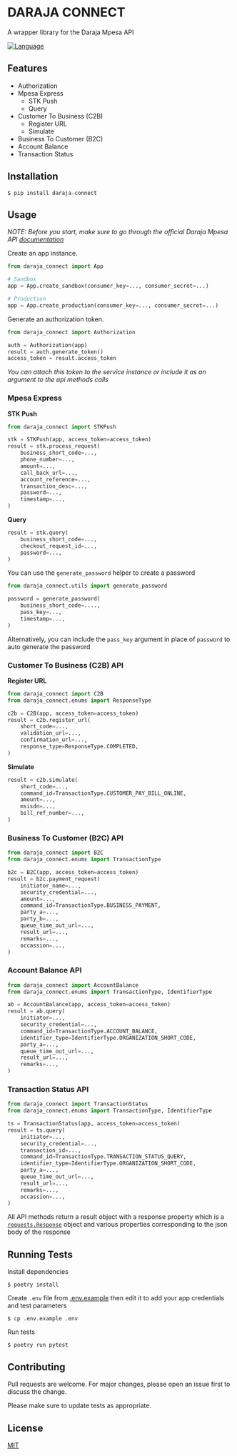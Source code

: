# DARAJA CONNECT

A wrapper library for the Daraja Mpesa API

[![Language](https://img.shields.io/badge/language-python-green.svg)](https://python.org)

## Features

- Authorization
- Mpesa Express
  - STK Push
  - Query
- Customer To Business (C2B)
    - Register URL
    - Simulate
- Business To Customer (B2C)
- Account Balance
- Transaction Status

## Installation

    $ pip install daraja-connect

## Usage

*NOTE: Before you start, make sure to go through the official Daraja Mpesa API [documentation](https://developer.safaricom.co.ke/Documentation)* 

Create an app instance. 

```python
from daraja_connect import App

# Sandbox
app = App.create_sandbox(consumer_key=..., consumer_secret=...)

# Production
app = App.create_production(consumer_key=..., consumer_secret=...)
```

Generate an authorization token.

```python
from daraja_connect import Authorization

auth = Authorization(app)
result = auth.generate_token()
access_token = result.access_token
```
*You can attach this token to the service instance or include it as an argument to the api methods calls*

### Mpesa Express

**STK Push**
```python
from daraja_connect import STKPush

stk = STKPush(app, access_token=access_token)
result = stk.process_request(
    business_short_code=...,
    phone_number=...,
    amount=...,
    call_back_url=...,
    account_reference=...,
    transaction_desc=...,
    password=...,
    timestamp=...,
)
```

**Query**
```python
result = stk.query(
    business_short_code=...,
    checkout_request_id=...,
    password=...,
)
```
You can use the `generate_password` helper to create a password

```python
from daraja_connect.utils import generate_password

password = generate_password(
    business_short_code=....,
    pass_key=...,
    timestamp=...,
)
```
Alternatively, you can include the `pass_key` argument in place of `password` to auto generate the password

### Customer To Business (C2B) API

**Register URL**
```python
from daraja_connect import C2B
from daraja_connect.enums import ResponseType

c2b = C2B(app, access_token=access_token)
result = c2b.register_url(
    short_code=...,
    validation_url=...,
    confirmation_url=...,
    response_type=ResponseType.COMPLETED,
)
```

**Simulate**
```python
result = c2b.simulate(
    short_code=...,
    command_id=TransactionType.CUSTOMER_PAY_BILL_ONLINE,
    amount=...,
    msisdn=...,
    bill_ref_number=...,
)
```

### Business To Customer (B2C) API

```python
from daraja_connect import B2C
from daraja_connect.enums import TransactionType

b2c = B2C(app, access_token=access_token)
result = b2c.payment_request(
    initiator_name=...,
    security_credential=...,
    amount=...,
    command_id=TransactionType.BUSINESS_PAYMENT,
    party_a=...,
    party_b=...,
    queue_time_out_url=...,
    result_url=...,
    remarks=...,
    occassion=...,
)
```

### Account Balance API

```python
from daraja_connect import AccountBalance
from daraja_connect.enums import TransactionType, IdentifierType

ab = AccountBalance(app, access_token=access_token)
result = ab.query(
    initiator=...,
    security_credential=...,
    command_id=TransactionType.ACCOUNT_BALANCE,
    identifier_type=IdentifierType.ORGANIZATION_SHORT_CODE,
    party_a=...,
    queue_time_out_url=...,
    result_url=...,
    remarks=...,
)
```

### Transaction Status API

```python
from daraja_connect import TransactionStatus
from daraja_connect.enums import TransactionType, IdentifierType

ts = TransactionStatus(app, access_token=access_token)
result = ts.query(
    initiator=...,
    security_credential=...,
    transaction_id=...,
    command_id=TransactionType.TRANSACTION_STATUS_QUERY,
    identifier_type=IdentifierType.ORGANIZATION_SHORT_CODE,
    party_a=...,
    queue_time_out_url=...,
    result_url=...,
    remarks=...,
    occassion=...,
)
```

All API methods return a result object with a response property which is a [`requests.Response`](https://requests.readthedocs.io/en/latest/api/#requests.Response) object and various properties corresponding to the json body of the response

## Running Tests

Install dependencies

    $ poetry install

Create `.env` file from [.env.example](https://github.com/enwawerueli/daraja-connect/blob/main/.env.example) then edit it to add your app credentials and test parameters

    $ cp .env.example .env

 Run tests

    $ poetry run pytest

## Contributing

Pull requests are welcome. For major changes, please open an issue first to discuss the change.

Please make sure to update tests as appropriate.

## License

[MIT](https://github.com/enwawerueli/daraja-connect/blob/main/LICENSE)
